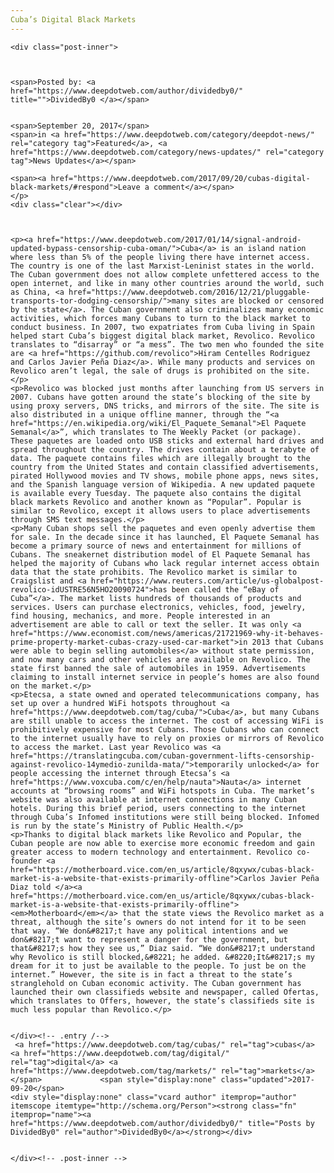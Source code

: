 ```yaml
---
Cuba’s Digital Black Markets
---
```

<article class="post-listing post-22648 post type-post status-publish format-standard has-post-thumbnail hentry 
 tag-cubas tag-digital tag-markets">
    
    <div class="post-inner">
    
    
        
    <span>Posted by: <a href="https://www.deepdotweb.com/author/dividedby0/" title="">DividedBy0 </a></span>
    
    
    <span>September 20, 2017</span>
    <span>in <a href="https://www.deepdotweb.com/category/deepdot-news/" rel="category tag">Featured</a>, <a href="https://www.deepdotweb.com/category/news-updates/" rel="category tag">News Updates</a></span>
    
    <span><a href="https://www.deepdotweb.com/2017/09/20/cubas-digital-black-markets/#respond">Leave a comment</a></span>
    </p>
    <div class="clear"></div>
    
    
    
    <p><a href="https://www.deepdotweb.com/2017/01/14/signal-android-updated-bypass-censorship-cuba-oman/">Cuba</a> is an island nation where less than 5% of the people living there have internet access. The country is one of the last Marxist-Leninist states in the world. The Cuban government does not allow complete unfettered access to the open internet, and like in many other countries around the world, such as China, <a href="https://www.deepdotweb.com/2016/12/21/pluggable-transports-tor-dodging-censorship/">many sites are blocked or censored by the state</a>. The Cuban government also criminalizes many economic activities, which forces many Cubans to turn to the black market to conduct business. In 2007, two expatriates from Cuba living in Spain helped start Cuba’s biggest digital black market, Revolico. Revolico translates to “disarray” or “a mess”. The two men who founded the site are <a href="https://github.com/revolico">Hiram Centelles Rodriguez and Carlos Javier Peña Diaz</a>. While many products and services on Revolico aren’t legal, the sale of drugs is prohibited on the site.</p>
    <p>Revolico was blocked just months after launching from US servers in 2007. Cubans have gotten around the state’s blocking of the site by using proxy servers, DNS tricks, and mirrors of the site. The site is also distributed in a unique offline manner, through the “<a href="https://en.wikipedia.org/wiki/El_Paquete_Semanal">El Paquete Semanal</a>”, which translates to The Weekly Packet (or package). These paquetes are loaded onto USB sticks and external hard drives and spread throughout the country. The drives contain about a terabyte of data. The paquete contains files which are illegally brought to the country from the United States and contain classified advertisements, pirated Hollywood movies and TV shows, mobile phone apps, news sites, and the Spanish language version of Wikipedia. A new updated paquete is available every Tuesday. The paquete also contains the digital black markets Revolico and another known as “Popular”. Popular is similar to Revolico, except it allows users to place advertisements through SMS text messages.</p>
    <p>Many Cuban shops sell the paquetes and even openly advertise them for sale. In the decade since it has launched, El Paquete Semanal has become a primary source of news and entertainment for millions of Cubans. The sneakernet distribution model of El Paquete Semanal has helped the majority of Cubans who lack regular internet access obtain data that the state prohibits. The Revolico market is similar to Craigslist and <a href="https://www.reuters.com/article/us-globalpost-revolico-idUSTRE56N5HO20090724">has been called the “eBay of Cuba”</a>. The market lists hundreds of thousands of products and services. Users can purchase electronics, vehicles, food, jewelry, find housing, mechanics, and more. People interested in an advertisement are able to call or text the seller. It was only <a href="https://www.economist.com/news/americas/21721969-why-it-behaves-prime-property-market-cubas-crazy-used-car-market">in 2013 that Cubans were able to begin selling automobiles</a> without state permission, and now many cars and other vehicles are available on Revolico. The state first banned the sale of automobiles in 1959. Advertisements claiming to install internet service in people’s homes are also found on the market.</p>
    <p>Etecsa, a state owned and operated telecommunications company, has set up over a hundred WiFi hotspots throughout <a href="https://www.deepdotweb.com/tag/cuba/">Cuba</a>, but many Cubans are still unable to access the internet. The cost of accessing WiFi is prohibitively expensive for most Cubans. Those Cubans who can connect to the internet usually have to rely on proxies or mirrors of Revolico to access the market. Last year Revolico was <a href="https://translatingcuba.com/cuban-government-lifts-censorship-against-revolico-14ymedio-zunilda-mata/">temporarily unlocked</a> for people accessing the internet through Etecsa’s <a href="https://www.voxcuba.com/c/en/help/nauta">Nauta</a> internet accounts at “browsing rooms” and WiFi hotspots in Cuba. The market’s website was also available at internet connections in many Cuban hotels. During this brief period, users connecting to the internet through Cuba’s Infomed institutions were still being blocked. Infomed is run by the state’s Ministry of Public Health.</p>
    <p>Thanks to digital black markets like Revolico and Popular, the Cuban people are now able to exercise more economic freedom and gain greater access to modern technology and entertainment. Revolico co-founder <a href="https://motherboard.vice.com/en_us/article/8qxywx/cubas-black-market-is-a-website-that-exists-primarily-offline">Carlos Javier Peña Diaz told </a><a href="https://motherboard.vice.com/en_us/article/8qxywx/cubas-black-market-is-a-website-that-exists-primarily-offline"><em>Motherboard</em></a> that the state views the Revolico market as a threat, although the site’s owners do not intend for it to be seen that way. “We don&#8217;t have any political intentions and we don&#8217;t want to represent a danger for the government, but that&#8217;s how they see us,” Diaz said. “We don&#8217;t understand why Revolico is still blocked,&#8221; he added. &#8220;It&#8217;s my dream for it to just be available to the people. To just be on the internet.” However, the site is in fact a threat to the state’s stranglehold on Cuban economic activity. The Cuban government has launched their own classifieds website and newspaper, called Ofertas, which translates to Offers, however, the state’s classifieds site is much less popular than Revolico.</p>
    
    
    </div><!-- .entry /-->
     <a href="https://www.deepdotweb.com/tag/cubas/" rel="tag">cubas</a> <a href="https://www.deepdotweb.com/tag/digital/" rel="tag">digital</a> <a href="https://www.deepdotweb.com/tag/markets/" rel="tag">markets</a></span>				<span style="display:none" class="updated">2017-09-20</span>
    <div style="display:none" class="vcard author" itemprop="author" itemscope itemtype="http://schema.org/Person"><strong class="fn" itemprop="name"><a href="https://www.deepdotweb.com/author/dividedby0/" title="Posts by DividedBy0" rel="author">DividedBy0</a></strong></div>
    
    
    </div><!-- .post-inner -->
</article><!-- .post-listing -->

